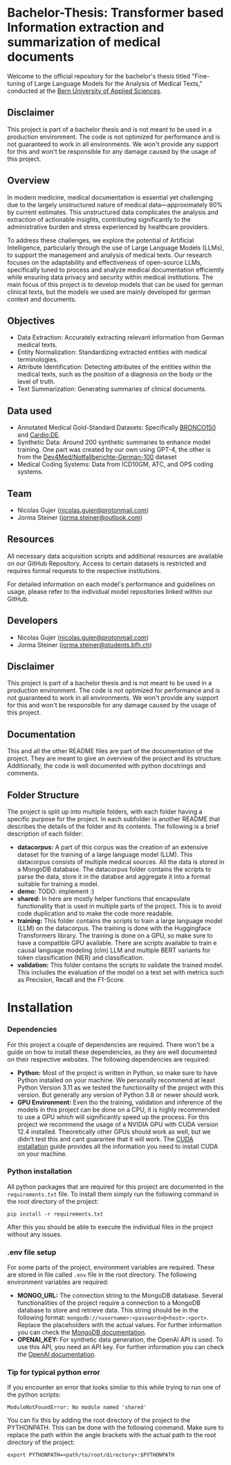 # Bachelor-Thesis: Transformer based Information extraction and summarization of medical documents

Welcome to the official repository for the bachelor's thesis titled "Fine-tuning of Large Language Models for the Analysis of Medical Texts," conducted at the [Bern University of Applied Sciences](https://www.bfh.ch/de/).

## Disclaimer
This project is part of a bachelor thesis and is not meant to be used in a production environment. The code is not optimized for performance and is not guaranteed to work in all environments. We won't provide any support for this and won't be responsible for any damage caused by the usage of this project.

## Overview
In modern medicine, medical documentation is essential yet challenging due to the largely unstructured nature of medical data—approximately 80% by current estimates. This unstructured data complicates the analysis and extraction of actionable insights, contributing significantly to the administrative burden and stress experienced by healthcare providers.

To address these challenges, we explore the potential of Artificial Intelligence, particularly through the use of Large Language Models (LLMs), to support the management and analysis of medical texts. Our research focuses on the adaptability and effectiveness of open-source LLMs, specifically tuned to process and analyze medical documentation efficiently while ensuring data privacy and security within medical institutions.
The main focus of this project is to develop models that can be used for german clinical texts, but the models we used are mainly developed for german context and documents.

## Objectives
- Data Extraction: Accurately extracting relevant information from German medical texts.
- Entity Normalization: Standardizing extracted entities with medical terminologies.
- Attribute Identification: Detecting attributes of the entities within the medical texts, such as the position of a diagnosis on the body or the level of truth.
- Text Summarization: Generating summaries of clinical documents.

## Data used
- Annotated Medical Gold-Standard Datasets: Specifically [BRONCO150](https://www2.informatik.hu-berlin.de/~leser/bronco/index.html) and [Cardio:DE](https://heidata.uni-heidelberg.de/dataset.xhtml?persistentId=doi:10.11588/data/AFYQDY). 
- Synthetic Data: Around 200 synthetic summaries to enhance model training. One part was created by our own using GPT-4, the other is from the [Dev4Med/Notfallberichte-German-100](https://huggingface.co/datasets/Dev4Med/Notfallberichte-German-100) dataset
- Medical Coding Systems: Data from ICD10GM, ATC, and OPS coding systems.

## Team
- Nicolas Gujer ([nicolas.gujer@protonmail.com](mailto:nicolas.gujer@protonmail.com))
- Jorma Steiner ([jorma.steiner@outlook.com](mailto:jorma.steiner@outlook.com))

## Resources
All necessary data acquisition scripts and additional resources are available on our GitHub Repository. Access to certain datasets is restricted and requires formal requests to the respective institutions.

For detailed information on each model's performance and guidelines on usage, please refer to the individual model repositories linked within our GitHub.

## Developers
- Nicolas Gujer ([nicolas.gujer@protonmail.com](mailto:nicolas.gujer@protonmail.com))
- Jorma Steiner ([jorma.steiner@students.bfh.ch](mailto:jorma.steiner@students.bfh.ch))

## Disclaimer
This project is part of a bachelor thesis and is not meant to be used in a production environment. The code is not
optimized for performance and is not guaranteed to work in all environments. We won't provide any support for this
and won't be responsible for any damage caused by the usage of this project.

## Documentation
This and all the other README files are part of the documentation of the project. They are meant to give an overview
of the project and its structure. Additionally, the code is well documented with python docstrings and comments.

## Folder Structure
The project is split up into multiple folders, with each folder having a specific purpose for the project.
In each subfolder is another README that describes the details of the folder and its contents.
The following is a brief description of each folder:
- **datacorpus:** A part of this corpus was the creation of an extensive dataset for the training of a
large language model (LLM). This datacorpus consists of multiple medical sources. All the data is stored in a MongoDB
database. The datacorpus folder contains the scripts to parse the data, store it in the databse and aggregate it
into a format suitable for training a model.
- **demo:** TODO: implement :) 
- **shared:** In here are mostly helper functions that encapsulate functionality that is used in multiple parts of the
project. This is to avoid code duplication and to make the code more readable. 
- **training:** This folder contains the scripts to train a large language model (LLM) on the datacorpus. The training
is done with the Huggingface Transformers library. The training is done on a GPU, so make sure to have a compatible
GPU available. There are scripts available to train e causal language modeling (clm) LLM and multiple BERT variants 
for token classification (NER) and classification.
- **validation:** This folder contains the scripts to validate the trained model. This includes the evaluation of the
model on a test set with metrics such as Precision, Recall and the F1-Score. 

# Installation
### Dependencies
For this project a couple of dependencies are required. There won't be a guide on how to install these dependencies, 
as they are well documented on their respective websites. The following dependencies are required:
- **Python:** Most of the project is written in Python, so make sure to have Python installed on your machine. 
We personally recommend at least Python Version 3.11 as we tested the functionality of the project with this version.
But generally any version of Python 3.8 or newer should work.
- **GPU Environment:** Even tho the training, validation and inference of the models in this project can be done on a CPU,
it is highly recommended to use a GPU which will significantly speed up the process. For this project we recommend
the usage of a NVIDIA GPU with CUDA version 12.4 installed. Theoretically other GPUs should work as well, but we didn't test this
and cant guarantee that it will work. The [CUDA installation](https://docs.nvidia.com/cuda/) guide provides all the 
information you need to install CUDA on your machine.

### Python installation
All python packages that are required for this project are documented in the `requirements.txt` file. To install them
simply run the following command in the root directory of the project:
```shell
pip install -r requirements.txt
```
After this you should be able to execute the individual files in the project without any issues.

### .env file setup
For some parts of the project, environment variables are required. These are stored in file called `.env` file in the 
root directory. The following environment variables are required:
- **MONGO_URL:** The connection string to the MongoDB database. Several functionalities of the project require a 
connection to a MongoDB database to store and retrieve data. This string should be in the following format:
`mongodb://<username>:<password>@<host>:<port>`. Replace the placeholders with the actual values. For further
information you can check the [MongoDB documentation](https://www.mongodb.com/docs/manual/reference/connection-string/).
- **OPENAI_KEY:** For synthetic data generation, the OpenAI API is used. To use this API, you need an API key. 
For further information you can check the [OpenAI documentation](https://platform.openai.com/docs/api-reference).

### Tip for typical python error
If you encounter an error that looks similar to this while trying to run one of the python scripts:
```
ModuleNotFoundError: No module named 'shared'
```
You can fix this by adding the root directory of the project to the PYTHONPATH. This can be done with the following 
command. Make sure to replace the path within the angle brackets with the actual path to the root directory of the
project:
```shell
export PYTHONPATH=<path/to/root/directory>:$PYTHONPATH
```
